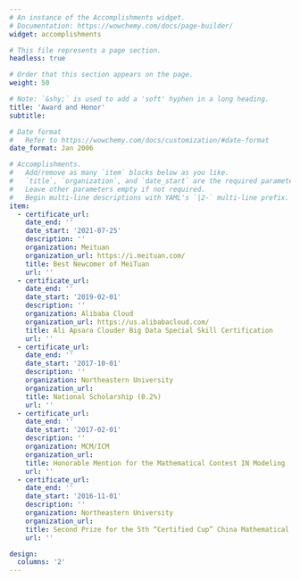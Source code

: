 ```yaml
---
# An instance of the Accomplishments widget.
# Documentation: https://wowchemy.com/docs/page-builder/
widget: accomplishments

# This file represents a page section.
headless: true

# Order that this section appears on the page.
weight: 50

# Note: `&shy;` is used to add a 'soft' hyphen in a long heading.
title: 'Award and Honor'
subtitle:

# Date format
#   Refer to https://wowchemy.com/docs/customization/#date-format
date_format: Jan 2006

# Accomplishments.
#   Add/remove as many `item` blocks below as you like.
#   `title`, `organization`, and `date_start` are the required parameters.
#   Leave other parameters empty if not required.
#   Begin multi-line descriptions with YAML's `|2-` multi-line prefix.
item:
  - certificate_url: 
    date_end: ''
    date_start: '2021-07-25'
    description: ''
    organization: Meituan
    organization_url: https://i.meituan.com/
    title: Best Newcomer of MeiTuan
    url: ''
  - certificate_url: 
    date_end: ''
    date_start: '2019-02-01'
    description: ''
    organization: Alibaba Cloud
    organization_url: https://us.alibabacloud.com/
    title: Ali Apsara Clouder Big Data Special Skill Certification
    url: ''
  - certificate_url: 
    date_end: ''
    date_start: '2017-10-01'
    description: ''
    organization: Northeastern University
    organization_url: 
    title: National Scholarship (0.2%)
    url: ''
  - certificate_url: 
    date_end: ''
    date_start: '2017-02-01'
    description: ''
    organization: MCM/ICM
    organization_url: 
    title: Honorable Mention for the Mathematical Contest IN Modeling
    url: ''
  - certificate_url: 
    date_end: ''
    date_start: '2016-11-01'
    description: ''
    organization: Northeastern University
    organization_url: 
    title: Second Prize for the 5th “Certified Cup” China Mathematical Modeling International Competition
    url: ''

design:
  columns: '2'
---
```

